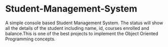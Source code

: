 # Student-Management-System
A simple console based Student Management System. The status will show all the details of the student including name, id, courses enrolled and balance.This is one of the best projects to implement the Object Oriented Programming concepts.
